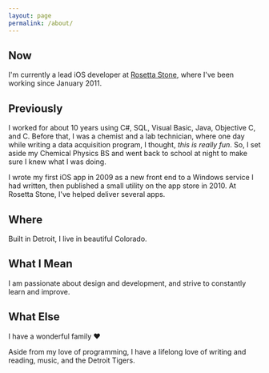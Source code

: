 ```yaml
---
layout: page
permalink: /about/
---
```


## Now

I'm currently a lead iOS developer at [Rosetta Stone](http://product.rosettastone.com), where I've been working since January 2011.

## Previously

I worked for about 10 years using C#, SQL, Visual Basic, Java, Objective C, and C.  Before that, I was a chemist and a lab technician, where one day while writing a data acquisition program, I thought, *this is really fun*.  So, I set aside my Chemical Physics BS and went back to school at night to make sure I knew what I was doing. 

I wrote my first iOS app in 2009 as a new front end to a Windows service I had written, then published a small utility on the app store in 2010.  At Rosetta Stone, I've helped deliver several apps.

## Where

Built in Detroit, I live in beautiful Colorado.

## What I Mean

I am passionate about design and development, and strive to constantly learn and improve.

## What Else

I have a wonderful family ♥︎  

Aside from my love of programming, I have a lifelong love of writing and reading, music, and the Detroit Tigers.
